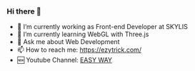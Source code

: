 ### Hi there 👋


- 🔭 I’m currently working as Front-end Developer at SKYLIS
- 🌱 I’m currently learning WebGL with Three.js 
- 💬 Ask me about Web Development
- 📫 How to reach me: https://ezytrick.com/
- 🆕 Youtube Channel: <a href="https://www.youtube.com/c/EASYWAYtricks">EASY WAY</a>

<!--
**Irushan22/Irushan22** is a ✨ _special_ ✨ repository because its `README.md` (this file) appears on your GitHub profile.





